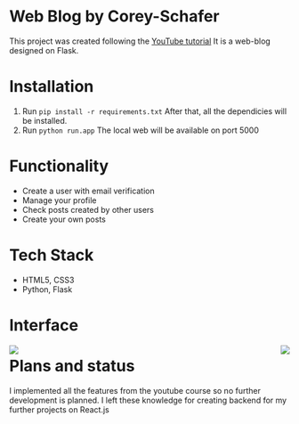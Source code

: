 # Web Blog by Corey-Schafer
This project was created following the [YouTube tutorial](https://www.youtube.com/playlist?list=PL-osiE80TeTs4UjLw5MM6OjgkjFeUxCYH)
It is a web-blog designed on Flask. 

# Installation
1. Run `pip install -r requirements.txt`
After that, all the dependicies will be installed.
2. Run `python run.app`
The local web will be available on port 5000

# Functionality
* Create a user with email verification
* Manage your profile
* Check posts created by other users
* Create your own posts

# Tech Stack
* HTML5, CSS3
* Python, Flask

# Interface
<p float="left">
  <img align="left" style="margin:1rem 0.5rem width:50%" src="https://user-images.githubusercontent.com/72499342/123174587-07b76680-d489-11eb-8e29-d4f3283c498e.png" />
  <img align="right" style="margin:1rem 0.5rem width:50%" src="https://user-images.githubusercontent.com/72499342/123174633-1736af80-d489-11eb-9f77-367b75689e69.png" />
</p>

# Plans and status
I implemented all the features from the youtube course so no further development is planned.
I left these knowledge for creating backend for my further projects on React.js
